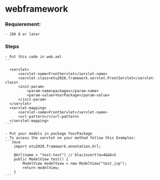 # webframework
  
  ### Requierement:
    - JDK 8 or later
    
  ### Steps
    - Put this code in web.xml
    ```
		
      <servlet>
          <servlet-name>FrontServlet</servlet-name>
          <servlet-class>etu2028.framework.servlet.FrontServlet</servlet-class>
          <init-param>
              <param-name>packages</param-name>
              <param-value>YourPackage</param-value>
          </init-param>
      </servlet>
      <servlet-mapping>
          <servlet-name>FrontServlet</servlet-name>
          <url-pattern>/</url-pattern>
      </servlet-mapping>
    ```
    
    - Put your models in package YourPackage
    - To access the servlet on your method follow this Exemples:
    ```Java
        import etu2028.framework.annotation.Url;

        @Url(name = "test-test") // bla/insert?a=4&&b=5
        public ModelView test() {
            ModelView modelView = new ModelView("test.jsp");
            return modelView;
        }
    ```
    
